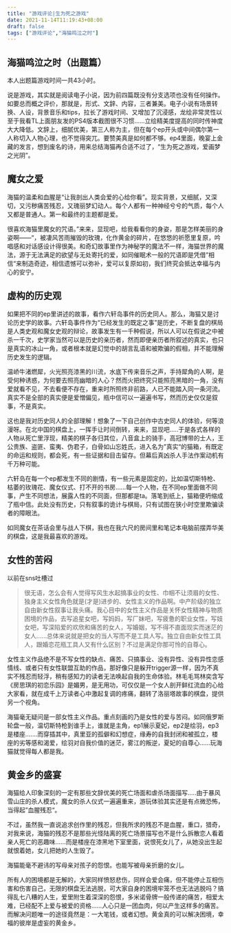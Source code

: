 ```yaml
---
title: "游戏评论|生为死之游戏"
date: 2021-11-14T11:19:43+08:00
draft: false
tags: ["游戏评论","海猫鸣泣之时"]
---
```




## 海猫鸣泣之时（出题篇）

本人出题篇游戏时间一共43小时。

说是游戏，其实就是阅读电子小说，因为前四篇既没有分支选项也没有任何操作。如要总而概之评价，那就是，形式、文辞、内容，三者兼美。电子小说有场景转换、人设，背景音乐和tips，拉长了游戏时间、又增加了沉浸感，龙绘非常灵性以至于我看TL上面朋友发的PS4版本截图很不习惯......立绘精美度提高的同时传神度大大降低。文辞上，细腻优美，第三人称为主，但在每个ep开头或中间偶尔第一人称切入人物心理，也不觉得突兀。要赞美真是如何都不够。ep4里面，晚宴上金藏的发言，想到废名的诗，用来总结海猫再合适不过了，“生为死之游戏，爱画梦之光阴”。

## 魔女之爱

海猫的温柔和血腥是“让我剖出人类会爱的心给你看”。现实背景，又细腻，又深切，又污秽痛苦残忍，又瑰丽梦幻动人。每个人都有一种神经兮兮的气质，每个人又都是普通人。第一和最终的主题都是爱。

很喜欢海猫里魔女的咒语。”来来，显现吧，给我看看你的身姿，那是怎样美丽的身姿啊——“，被凄风苦雨摧毁的玫瑰，化作黄金的碎片，在悠悠的祈愿里复原，吟唱感和对话感设计得很美。和奇幻故事里作为神秘学的魔法不一样，海猫世界的魔法，源于无法满足的欲望与无处寄托的爱，如同催眠术一般的咒语即是凭借”相信“来制造奇迹，相信遗憾可以弥补，爱可以复原如初，我们终究会抵达幸福与内心的安宁。

## 虚构的历史观

如果把不同的ep里讲述的故事，看作六轩岛事件的历史同人。那么，海猫又是讨论历史学的故事。六轩岛事件作为“已经发生的既定之事”是历史，不断复盘的棋局是人类史观和魔女史观的辩论，故事发生有一千种假说，所以人可以在假说之中被杀一千次，史学家当然可以是历史的亲历者，然而即便亲历者所叙述的真实，也只是真实的冰山一角，或者根本就是幻觉中的胡言乱语和被欺骗的假相，并不能理解历史发生的逻辑。

温峤牛渚燃犀，火光照亮漆黑的川流，水底下传来音乐之声，手持犀角的人啊，是受何种诱惑，为何要去照亮幽暗的人心？然而火把终究只能照亮黑暗的一角，没有爱就看不见，不去看便不存在，重来时所照终非前路，人已不能踏入同一条河流。真实不是全部的真实便是爱憎偏见，瓶中信可以一遍遍书写，然而历史仅仅是叙事，不是真实。

这也是我对历史同人的全部理解！想象了一下自己创作中古史同人的体验，何等浪漫呀。在北中国的棋盘上，一挥手让时间倒转，来来，显现吧.....于是各式各样的人物从死亡里浮现，精美的棋子各归其位，八音盒上的骑手，高冠博带的士人，王公贵族、盗匪、蛮夷、伪君子，白骨如山忘姓氏，进入名为”真实“的猫箱，有既定的命运和规则，都会死，有一些证据和目击留存。但幕后真凶杀人手法作案动机有千万种可能。

六轩岛在每一个ep都发生不同的剧情，有一些元素是固定的，比如温切斯特枪、枯萎的玫瑰花、魔女仪式、打不开的书房……每一个人物，在不同ep里面做不同事，产生不同想法，展露人性的不同面，但那都是ta。落笔到纸上，猫箱便坍缩成了瓶中信。此处没有历史，只有叙事的诡计与棋局，只有试图在狭小时空里欺骗读者的障眼法。

如同魔女在茶话会里与战人下棋，我也在我六尺的房间里和笔记本电脑前摆弄华美的棋盘，这是我最喜欢的游戏。

## 女性的苦闷

以前在sns吐槽过

> 很无语，怎么会有人觉得写风生水起搞事业的女性、巾帼不让须眉的女性、独身主义女性角色就是(才是)进步的、女性主义的作品啊。中产阶级的独立自由新女性叙事让我头痛。我心目中的女性主义作品是关怀女性精神与物质困境的作品，去写追星女吧，写妈妈，写厂妹吧，写疲惫的职业女性，写妓女吧，写深陷爱的欢欣和痛苦的女人，写婚姻，写不得不直面现实而迷茫的女人……总体来说就是把女的当人写而不是工具人写。独立自由新女性工具人，跟婚恋花瓶工具人又有什么区别？不过是满足你那可怜的自尊心。

女性主义作品绝不是不写女性的缺点、痛苦、只搞事业、没有异性、没有异性恋感情线、或者只有女性联盟互助的作品，那好像只是躲开trigger源一样，因为不真实不残忍而轻浮，稍有感知力的读者无法唤起自我的生命体验。林毛毛骂林奕含写《房思琪的初恋乐园》是媚男，是无用功，可仅仅是一个女人剖开鲜红流血的心给大家看，就在成千上万读者心中激起复调的疼痛，翻转了洛丽塔故事的棋盘，提供另一个视角。

海猫毫无疑问是一部女性主义作品。重点刻画的乃是女性的爱与苦闷。如同俄罗斯轮盘一般，温切斯特枪到谁手上，谁就是主角，ep1展示夏妃，ep2是绘羽，ep3是楼座.......而穿插其中，真里亚的孤僻和幻想症，缘寿的自我封闭和被孤立，楼座的劣等感和渴爱，绘羽对自我价值的迷茫，雾江的叛逆，夏妃的自尊心......玩海猫就觉得每人都是我。

## 黄金乡的盛宴

海猫给人印象深刻的一定有那些文辞优美的死亡场面和虐杀场面描写.....由于暴风雪山庄的杀人模式，魔女的杀人仪式一遍遍重来，游玩体验其实还是有点微恐怖，当得起”血腥残忍“。

不过，虽然我一直说追求创作里的残忍，但我所求的残忍不是血腥，重口，猎奇，对我来说，海猫的残忍不是那些光怪陆离的死亡场景描写也不是什么拆散恋人看着亲人死亡的恶趣味……而是楼座在漆黑地下室里面，说恨死女儿了，从她没出生起就恨着她，女儿把她的人生毁了。

海猫能毫不避讳的写母亲对孩子的怨恨。也能写被母亲折磨的女儿。

所有人的困境都是无解的，大家同样愤怒悲伤，同样会爱会痛，但不能停止互相伤害和伤害自己，无限的棋盘无法逃脱，可大家自身的困境牢笼不也无法逃脱吗？搞得乱七八糟的人生，爱里附生着深深的怨恨，多米诺骨牌一般传递的痛苦，相爱太难，已经配不上爱与被爱的资格……人心只是一团血肉，何以产生这样多的痛苦。而解决问题唯一的途径竟然是：一大笔钱，或者幻想。黄金真的可以解决困境，幸福的彼岸是虚妄的黄金乡。





